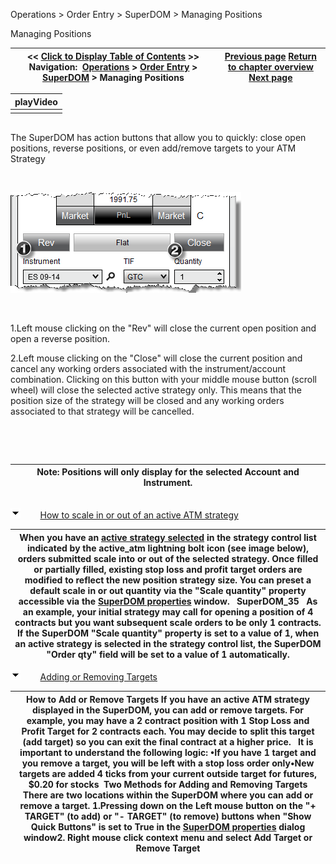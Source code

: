 ﻿


Operations \> Order Entry \> SuperDOM \> Managing Positions






















Managing Positions







| \<\< [Click to Display Table of Contents](managing_positions_superdom.md) \>\> **Navigation:**     [Operations](operations.md) \> [Order Entry](order_entry.md) \> [SuperDOM](superdom.md) \> Managing Positions | [Previous page](modifying_and_cancelling_orders_superdom.md) [Return to chapter overview](superdom.md) [Next page](using_superdom_columns.md) |
| --- | --- |
















| playVideo |
| --- |
|  |



## 


The SuperDOM has action buttons that allow you to quickly: close open positions, reverse positions, or even add/remove targets to your ATM Strategy


 


![SuperDOM_34](superdom_34.png)


 


1\.Left mouse clicking on the "Rev" will close the current open position and open a reverse position.

2\.Left mouse clicking on the "Close" will close the current position and cancel any working orders associated with the instrument/account combination. Clicking on this button with your middle mouse button (scroll wheel) will close the selected active strategy only. This means that the position size of the strategy will be closed and any working orders associated to that strategy will be cancelled.

 


 




| Note: Positions will only display for the selected Account and Instrument. |
| --- |



## 


![tog_minus](tog_minus.gif)        [How to scale in or out of an active ATM strategy](javascript:HMToggle('toggle','HowToScaleInOrOutOfAnActiveAtmStrategy','HowToScaleInOrOutOfAnActiveAtmStrategy_ICON'))




| When you have an [active strategy selected](atm_strategy_selection_mode.md) in the strategy control list indicated by the active_atm lightning bolt icon (see image below), orders submitted scale into or out of the selected strategy. Once filled or partially filled, existing stop loss and profit target orders are modified to reflect the new position strategy size. You can preset a default scale in or out quantity via the "Scale quantity" property accessible via the [SuperDOM properties](properties_superdom.md) window.    SuperDOM_35   As an example, your initial strategy may call for opening a position of 4 contracts but you want subsequent scale orders to be only 1 contracts. If the SuperDOM "Scale quantity" property is set to a value of 1, when an active strategy is selected in the strategy control list, the SuperDOM "Order qty" field will be set to a value of 1 automatically. |
| --- |



![tog_minus](tog_minus.gif)        [Adding or Removing Targets](javascript:HMToggle('toggle','AddingOrRemovingTargets','AddingOrRemovingTargets_ICON'))




| How to Add or Remove Targets If you have an active ATM strategy displayed in the SuperDOM, you can add or remove targets. For example, you may have a 2 contract position with 1 Stop Loss and Profit Target for 2 contracts each. You may decide to split this target (add target) so you can exit the final contract at a higher price.   It is important to understand the following logic: •If you have 1 target and you remove a target, you will be left with a stop loss order only•New targets are added 4 ticks from your current outside target for futures, $0\.20 for stocks  Two Methods for Adding and Removing Targets There are two locations within the SuperDOM where you can add or remove a target. 1\.Pressing down on the Left mouse button on the "\+ TARGET" (to add) or "\- TARGET" (to remove) buttons when "Show Quick Buttons" is set to True in the [SuperDOM properties](properties_superdom.md) dialog window2\. Right mouse click context menu and select Add Target or Remove Target |
| --- |










